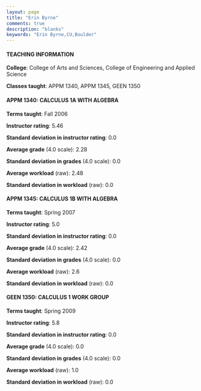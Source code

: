 ```yaml
---
layout: page
title: "Erin Byrne" 
comments: true
description: "blanks"
keywords: "Erin Byrne,CU,Boulder"
---
```

<head>
<script src="https://ajax.googleapis.com/ajax/libs/jquery/2.1.3/jquery.min.js"></script>
<script src="https://dl.dropboxusercontent.com/s/pc42nxpaw1ea4o9/highcharts.js?dl=0"></script>
<!-- <script src="../assets/js/highcharts.js"></script> -->
<style type="text/css">@font-face {
	font-family: "Bebas Neue";
	src: url(https://www.filehosting.org/file/details/544349/BebasNeue Regular.otf) format("opentype");
	}
	h1.Bebas { 
		font-family: "Bebas Neue", Verdana, Tahoma;
	}
</style>
</head>
	   
#### TEACHING INFORMATION

**College**: College of Arts and Sciences, College of Engineering and Applied Science

**Classes taught**: APPM 1340, APPM 1345, GEEN 1350

#### APPM 1340: CALCULUS 1A WITH ALGEBRA

**Terms taught**: Fall 2006

**Instructor rating**: 5.46

**Standard deviation in instructor rating**: 0.0

**Average grade** (4.0 scale): 2.28

**Standard deviation in grades** (4.0 scale): 0.0

**Average workload** (raw): 2.48

**Standard deviation in workload** (raw): 0.0

#### APPM 1345: CALCULUS 1B WITH ALGEBRA

**Terms taught**: Spring 2007

**Instructor rating**: 5.0

**Standard deviation in instructor rating**: 0.0

**Average grade** (4.0 scale): 2.42

**Standard deviation in grades** (4.0 scale): 0.0

**Average workload** (raw): 2.6

**Standard deviation in workload** (raw): 0.0

#### GEEN 1350: CALCULUS 1 WORK GROUP

**Terms taught**: Spring 2009

**Instructor rating**: 5.8

**Standard deviation in instructor rating**: 0.0

**Average grade** (4.0 scale): 0.0

**Standard deviation in grades** (4.0 scale): 0.0

**Average workload** (raw): 1.0

**Standard deviation in workload** (raw): 0.0

